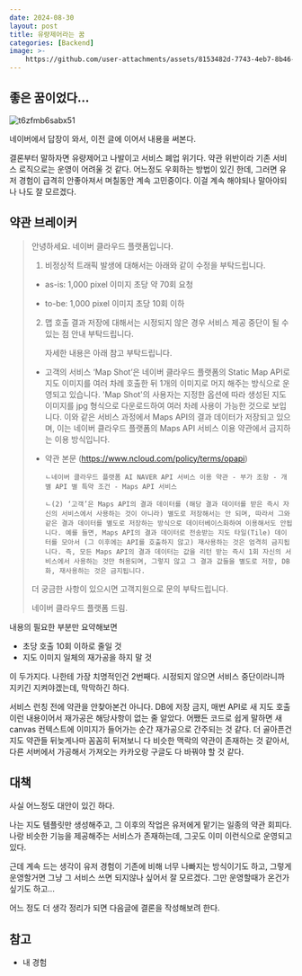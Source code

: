 ```yaml
---
date: 2024-08-30
layout: post
title: 유량제어라는 꿈
categories: [Backend]
image: >-
    https://github.com/user-attachments/assets/8153482d-7743-4eb7-8b46-66d4e001b48a
---
```


## 좋은 꿈이었다...

![t6zfmb6sabx51](https://github.com/user-attachments/assets/78855300-2ee7-4d9e-924e-346dc076d4d4)

네이버에서 답장이 와서, 이전 글에 이어서 내용을 써본다.

결론부터 말하자면 유량제어고 나발이고 서비스 폐업 위기다.
약관 위반이라 기존 서비스 로직으로는 운영이 어려울 것 같다.
어느정도 우회하는 방법이 있긴 한데, 그러면 유저 경험이 급격히 안좋아져서 며칠동안 계속 고민중이다. 이걸 계속 해야되나 말아야되나 나도 잘 모르겠다.

## 약관 브레이커

> 안녕하세요. 네이버 클라우드 플랫폼입니다.
> 
> 1) 비정상적 트래픽 발생에 대해서는 아래와 같이 수정을 부탁드립니다.
> 
> - as-is: 1,000 pixel 이미지 초당 약 70회 요청 
> 
> - to-be: 1,000 pixel 이미지 초당 10회 이하 
> 
> 
> 2) 맵 호출 결과 저장에 대해서는 시정되지 않은 경우 서비스 제공 중단이 될 수 있는 점 안내 부탁드립니다. 
> 
>       자세한 내용은 아래 참고 부탁드립니다.
> 
> 
> * 고객의 서비스 ‘Map Shot’은 네이버 클라우드 플랫폼의 Static Map API로 지도 이미지를 여러 차례 호출한 뒤 1개의 이미지로 머지 해주는 방식으로 운영되고 있습니다. 'Map Shot'의 사용자는 지정한 옵션에 따라 생성된 지도 이미지를 jpg 형식으로 다운로드하여 여러 차례 사용이 가능한 것으로 보입니다. 이와 같은 서비스 과정에서 Maps API의 결과 데이터가 저장되고 있으며, 이는 네이버 클라우드 플랫폼의 Maps API 서비스 이용 약관에서 금지하는 이용 방식입니다. 
> 
> 
> 
> * 약관 본문 (https://www.ncloud.com/policy/terms/opapi)
> 
>       ㄴ네이버 클라우드 플랫폼 AI NAVER API 서비스 이용 약관 - 부가 조항 - 개별 API 별 특약 조건 - Maps API 서비스
> 
>       ㄴ(2) ‘고객’은 Maps API의 결과 데이터를 (해당 결과 데이터를 받은 즉시 자신의 서비스에서 사용하는 것이 아니라) 별도로 저장해서는 안 되며, 따라서 그와 같은 결과 데이터를 별도로 저장하는 방식으로 데이터베이스화하여 이용해서도 안됩니다. 예를 들면, Maps API의 결과 데이터로 전송받는 지도 타일(Tile) 데이터를 모아서 (그 이후에는 API를 호출하지 않고) 재사용하는 것은 엄격히 금지됩니다. 즉, 모든 Maps API의 결과 데이터는 값을 리턴 받는 즉시 1회 자신의 서비스에서 사용하는 것만 허용되며, 그렇지 않고 그 결과 값들을 별도로 저장, DB화, 재사용하는 것은 금지됩니다.
> 
> 더 궁금한 사항이 있으시면 고객지원으로 문의 부탁드립니다.
> 
> 네이버 클라우드 플랫폼 드림.

내용의 필요한 부분만 요약해보면

- 초당 호출 10회 이하로 줄일 것
- 지도 이미지 일체의 재가공을 하지 말 것

이 두가지다. 나한테 가장 치명적인건 2번째다. 
시정되지 않으면 서비스 중단이라니까 지키긴 지켜야겠는데, 막막하긴 하다.

서비스 런칭 전에 약관을 안찾아본건 아니다. DB에 저장 금지, 매번 API로 새 지도 호출 이런 내용이어서 재가공은 해당사항이 없는 줄 알았다. 어쨌든 코드로 쉽게 말하면 새 canvas 컨텍스트에 이미지가 들어가는 순간 재가공으로 간주되는 것 같다.  더 골아픈건 지도 약관들 뒤늦게나마 꼼꼼히 뒤져보니 다 비슷한 맥락의 약관이 존재하는 것 같아서, 다른 서버에서 가공해서 가져오는 카카오랑 구글도 다 바꿔야 할 것 같다.

## 대책

사실 어느정도 대안이 있긴 하다.

나는 지도 템플릿만 생성해주고, 그 이후의 작업은 유저에게 맡기는 일종의 약관 회피다.
나랑 비슷한 기능을 제공해주는 서비스가 존재하는데, 그곳도 이미 이런식으로 운영되고 있다. 

근데 계속 드는 생각이 유저 경험이 기존에 비해 너무 나빠지는 방식이기도 하고, 그렇게 운영할거면 그냥 그 서비스 쓰면 되지않나 싶어서 잘 모르겠다. 그만 운영할때가 온건가 싶기도 하고...

어느 정도 더 생각 정리가 되면 다음글에 결론을 작성해보려 한다.

## 참고

- 내 경험